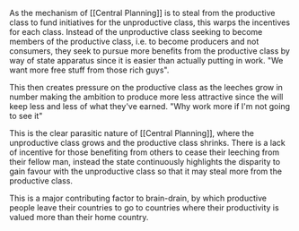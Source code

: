 As the mechanism of [[Central Planning]] is to steal from the productive class to fund initiatives for the unproductive class, this warps the incentives for each class.
Instead of the unproductive class seeking to become members of the productive class, i.e. to become producers and not consumers, they seek to pursue more benefits from the productive class by way of state apparatus since it is easier than actually putting in work. "We want more free stuff from those rich guys".

This then creates pressure on the productive class as the leeches grow in number making the ambition to produce more less attractive since the will keep less and less of what they've earned. "Why work more if I'm not going to see it"

This is the clear parasitic nature of [[Central Planning]], where the unproductive class grows and the productive class shrinks. There is a lack of incentive for those benefiting from others to cease their leeching from their fellow man, instead the state continuously highlights the disparity to gain favour with the unproductive class so that it may steal more from the productive class.

This is a major contributing factor to brain-drain, by which productive people leave their countries to go to countries where their productivity is valued more than their home country.


